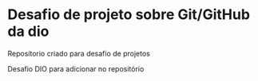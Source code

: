 # Desafio de projeto sobre Git/GitHub da dio
Reposítorio criado para desafio de projetos

Desafio DIO para adicionar no repositório
